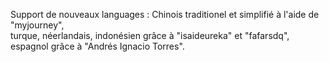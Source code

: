 Support de nouveaux languages : 
Chinois traditionel et simplifié à l'aide de "myjourney",  
turque, 
néerlandais, 
indonésien grâce à "isaideureka" et "fafarsdq", 
espagnol grâce à "Andrés Ignacio Torres".